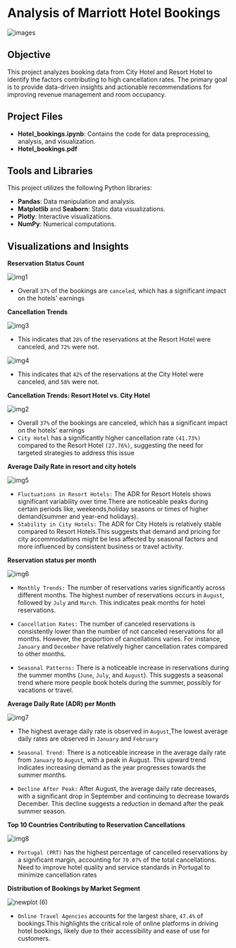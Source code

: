 
# Analysis of Marriott Hotel Bookings
![images](https://github.com/user-attachments/assets/a69daf6a-bc57-4e5b-a75a-6dcba06f7ad5)

## Objective

This project analyzes booking data from City Hotel and Resort Hotel to identify the factors contributing to high cancellation rates. The primary goal is to provide data-driven insights and actionable recommendations for improving revenue management and room occupancy.

## Project Files

- **Hotel_bookings.ipynb**: Contains the code for data preprocessing, analysis, and visualization.
- **Hotel_bookings.pdf**



## Tools and Libraries
This project utilizes the following Python libraries:
- **Pandas**: Data manipulation and analysis.
- **Matplotlib** and **Seaborn**: Static data visualizations.
- **Plotly**: Interactive visualizations.
- **NumPy**: Numerical computations.




## Visualizations and Insights
 **Reservation Status Count**

![img1](https://github.com/user-attachments/assets/ec0ec037-f94b-4910-bf9a-92a4b8d222ca)
- Overall `37%` of the bookings are `canceled`, which has a significant impact on the hotels' earnings

**Cancellation Trends**





![img3](https://github.com/user-attachments/assets/2170e011-26f3-47a0-acf3-d2ec01e9b283)

- This indicates that `28%` of the reservations at the Resort Hotel were canceled, and `72%` were not.


![img4](https://github.com/user-attachments/assets/070a900d-3665-4887-a1bd-f58b406db6a2)
- This indicates that `42%` of the reservations at the City Hotel were canceled, and `58%` were not.

**Cancellation Trends: Resort Hotel vs. City Hotel**

![img2](https://github.com/user-attachments/assets/6b42af05-2d66-4aa7-bbe9-061722453e5d)

- Overall `37%` of the bookings are canceled, which has a significant impact on the hotels' earnings
- `City Hotel` has a significantly higher cancellation rate `(41.73%)` compared to the Resort Hotel `(27.76%)`, suggesting the need for targeted strategies to address this issue

**Average Daily Rate in resort and city hotels**


![img5](https://github.com/user-attachments/assets/5ed21dab-47b3-4e5c-a9ab-7ef32f560bcb)


- `Fluctuations in Resort Hotels:` The ADR for Resort Hotels shows significant variability over time.There are noticeable peaks during certain periods like, weekends,holiday seasons or times of higher demand(summer and year-end holidays).
- `Stability in City Hotels:` The ADR for City Hotels is relatively stable compared to Resort Hotels.This suggests that demand and pricing for city accommodations might be less affected by seasonal factors and more influenced by consistent business or travel activity.


**Reservation status per month**

![img6](https://github.com/user-attachments/assets/92a19fb0-5304-41d8-bbe9-8f61ced19687)

- `Monthly Trends:` The number of reservations varies significantly across different months. The highest number of reservations occurs in `August`, followed by `July` and `March`. This indicates peak months for hotel reservations.

- `Cancellation Rates:` The number of canceled reservations is consistently lower than the number of not canceled reservations for all months. However, the proportion of cancellations varies. For instance, `January` and `December` have relatively higher cancellation rates compared to other months.

- `Seasonal Patterns:` There is a noticeable increase in reservations during the summer months (`June`, `July`, and `August`). This suggests a seasonal trend where more people book hotels during the summer, possibly for vacations or travel.


**Average Daily Rate (ADR) per Month**

![img7](https://github.com/user-attachments/assets/5c8df67f-f0df-4550-8f5a-1155117def35)

-  The highest average daily rate is observed in `August`,The lowest average daily rates are observed in `January` and `February`

- `Seasonal Trend:` There is a noticeable increase in the average daily rate from `January` to `August`, with a peak in August. This upward trend indicates increasing demand as the year progresses towards the summer months.

- `Decline After Peak:` After August, the average daily rate decreases, with a significant drop in September and continuing to decrease towards December. This decline suggests a reduction in demand after the peak summer season.

**Top 10 Countries Contributing to Reservation Cancellations**

![img8](https://github.com/user-attachments/assets/3dda6c6c-e124-4ad3-8a57-dfa78c61ee69)

- `Portugal (PRT)` has the highest percentage of cancelled reservations by a significant margin, accounting for `70.07%` of the total cancellations. Need to improve hotel quality and service standards in Portugal to minimize cancellation rates

**Distribution of Bookings by Market Segment**

![newplot (6)](https://github.com/user-attachments/assets/8e7c2534-ff85-4da5-95ad-071a2452de1f)

- `Online Travel Agencies` accounts for the largest share, `47.4%` of bookings.This highlights the critical role of online platforms in driving hotel bookings, likely due to their accessibility and ease of use for customers.


